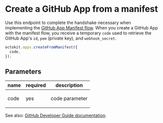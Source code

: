 # Create a GitHub App from a manifest

Use this endpoint to complete the handshake necessary when implementing the [GitHub App Manifest flow](https://developer.github.com/apps/building-github-apps/creating-github-apps-from-a-manifest/). When you create a GitHub App with the manifest flow, you receive a temporary `code` used to retrieve the GitHub App's `id`, `pem` (private key), and `webhook_secret`.

```js
octokit.apps.createFromManifest({
  code,
});
```

## Parameters

<table>
  <thead>
    <tr>
      <th>name</th>
      <th>required</th>
      <th>description</th>
    </tr>
  </thead>
  <tbody>
    <tr><td>code</td><td>yes</td><td>

code parameter

</td></tr>
  </tbody>
</table>

See also: [GitHub Developer Guide documentation](https://developer.github.com/v3/apps/#create-a-github-app-from-a-manifest).
